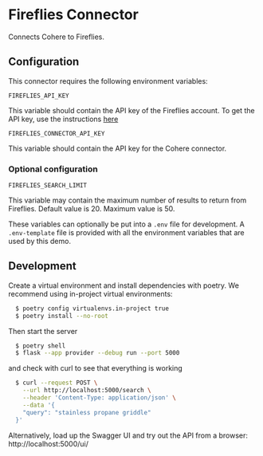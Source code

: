 # Fireflies Connector

Connects Cohere to Fireflies.

## Configuration

This connector requires the following environment variables:

```
FIREFLIES_API_KEY
```

This variable should contain the API key of the Fireflies account.
To get the API key, use the instructions [here](https://docs.fireflies.ai/)

```
FIREFLIES_CONNECTOR_API_KEY
```

This variable should contain the API key for the Cohere connector.

### Optional configuration

```
FIREFLIES_SEARCH_LIMIT
```

This variable may contain the maximum number of results to return from Fireflies. Default value is 20.
Maximum value is 50.

These variables can optionally be put into a `.env` file for development.
A `.env-template` file is provided with all the environment variables that are used by this demo.

## Development

Create a virtual environment and install dependencies with poetry. We recommend using in-project virtual environments:

```bash
  $ poetry config virtualenvs.in-project true
  $ poetry install --no-root
```

Then start the server

```bash
  $ poetry shell
  $ flask --app provider --debug run --port 5000
```

and check with curl to see that everything is working

```bash
  $ curl --request POST \
    --url http://localhost:5000/search \
    --header 'Content-Type: application/json' \
    --data '{
    "query": "stainless propane griddle"
  }'
```

Alternatively, load up the Swagger UI and try out the API from a browser: http://localhost:5000/ui/
